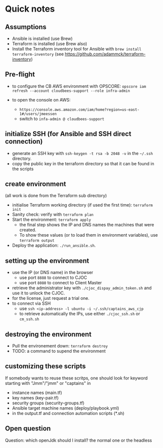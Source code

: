 # Quick notes

## Assumptions
- Ansible is installed (use Brew)
- Terraform is installed (use Brew also)
- Install the Terraform inventory tool for Ansible with `brew install terraform-inventory` (see https://github.com/adammck/terraform-inventory)

## Pre-flight
- to configure the CB AWS environment with OPSCORE: `opscore iam refresh --account cloudbees-support --role infra-admin`

- to open the console on AWS:
  - `https://console.aws.amazon.com/iam/home?region=us-east-1#/users/jmeessen`
  - switch to `infa-admin @ cloudbees-support`

## initialize SSH (for Ansible and SSH direct connection)
- generate an SSH key with `ssh-keygen -t rsa -b 2048 -v` in the `~/.ssh` directory.
- copy the public key in the terraform directory so that it can be found in the scripts

## create environment
(all work is done from the Terraform sub directory)
- initialise Terraform working directory (if used the first time): `terraform init`
- Sanity check: verify with `terraform plan`
- Start the environment: `terraform apply`
  - the final step shows the IP and DNS names the machines that were created.
  - To show these values (or to load them in environment variables), use `terraform output`
- Deploy the application: `./run_ansible.sh`. 

## setting up the environment
- use the IP (or DNS name) in the browser
  - use port `8888` to connect to CJOC
  - use port `8080` to connect to Client Master
- retrieve the administrator key with `./cjoc_dispay_admin_token.sh` and use it to unlock the CJOC.
- for the license, just request a trial one.
- to connect via SSH
  - use `ssh <ip-address> -l ubuntu -i ~/.ssh/captains_aws_cjp`
  - to retrieve automatically the IPs, use either `./cjoc_ssh.sh` or `cm_ssh.sh`

## destroying the environment
- Pull the environement down: `terraform destroy`
- TODO: a command to supend the environment

## customizing these scripts
If somebody wants to reuse these scritps, one should look for keyword starting with "Jmm"/"jmm" or "captains" in
- instance names (main.tf)
- key names (key-pair.tf)
- security groups (security-groups.tf)
- Ansible target machine names (deploy/playbook.yml)
- in the output.tf and connection automation scripts (*.sh)

## Open question

Question: which openJdk should I install? the normal one or the headless